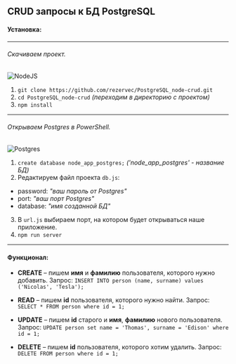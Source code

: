 ## CRUD запросы к БД PostgreSQL

#### Установка:
---
###### Скачиваем проект.
![NodeJS](https://img.shields.io/badge/node.js-6DA55F?style=for-the-badge&logo=node.js&logoColor=white)
1. ```git clone https://github.com/rezervec/PostgreSQL_node-crud.git```
2. ```cd PostgreSQL_node-crud``` *(переходим в директорию с проектом)*
3. ```npm install```
---
###### Открываем Postgres в PowerShell.
![Postgres](https://img.shields.io/badge/postgres-%23316192.svg?style=for-the-badge&logo=postgresql&logoColor=white)
1. ``` create database node_app_postgres; ``` *('node_app_postgres' - название БД)*
2. Редактируем файл проекта ```db.js```:
- password: *"ваш пароль от Postgres"*
- port: *"ваш порт Postgres"*
- database: *"имя созданной БД"*
3. В ```url.js``` выбираем порт, на котором будет открываться наше приложение.
4. ```npm run server```
---
#### Функционал:
- __CREATE__ – пишем **имя** и **фамилию** пользователя, которого нужно добавить.
Запрос:
```INSERT INTO person (name, surname) values ('Nicolas', 'Tesla');```

- __READ__ – пишем **id** пользователя, которого нужно найти.
Запрос:
```SELECT * FROM person where id = 1;```

- __UPDATE__ – пишем **id** старого и **имя**, **фамилию** нового пользователя.
Запрос:
```UPDATE person set name = 'Thomas', surname = 'Edison' where id = 1;```

- __DELETE__ – пишем **id** пользователя, которого хотим удалить.
Запрос:
```DELETE FROM person where id = 1;```